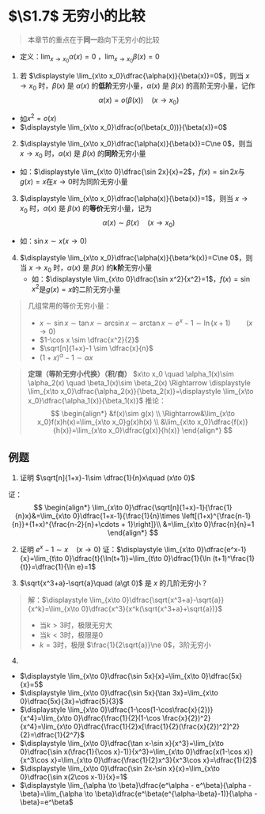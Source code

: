# $\S1.7$ 无穷小的比较
> 本章节的重点在于**同一**趋向下无穷小的比较
* 定义：$\displaystyle \lim_{x\to x_0}\alpha(x)=0$ ，$\displaystyle \lim_{x\to x_0}\beta(x)=0$
1. 若 $\displaystyle \lim_{x\to x_0}\dfrac{\alpha(x)}{\beta(x)}=0$，则当 $x\to x_0$ 时，$\beta(x)$ 是 $\alpha(x)$ 的**低阶**无穷小量，$\alpha(x)$ 是 $\beta(x)$ 的高阶无穷小量，记作
  $$
  \alpha(x) = o(\beta(x))\quad (x\to x_0)
  $$
  * 如$x^2=o(x)$
  * $\displaystyle \lim_{x\to x_0}\dfrac{o(\beta(x_0))}{\beta(x)}=0$
2. $\displaystyle \lim_{x\to x_0}\dfrac{\alpha(x)}{\beta(x)}=C\ne 0$，则当 $x\to x_0$ 时，$\alpha(x)$ 是 $\beta(x)$ 的**同阶**无穷小量
  * 如：$\displaystyle \lim_{x\to 0}\dfrac{\sin 2x}{x}=2$，$f(x)=\sin 2x$与$g(x)=x$在$x\to 0$时为同阶无穷小量
3. $\displaystyle \lim_{x\to x_0}\dfrac{\alpha(x)}{\beta(x)}=1$，则当 $x\to x_0$ 时，$\alpha(x)$ 是 $\beta(x)$ 的**等价**无穷小量，记为
  $$
  \alpha(x) \sim \beta(x) \quad (x\to x_0)
  $$
  * 如：$\sin x \sim x(x\to 0)$

4. $\displaystyle \lim_{x\to x_0}\dfrac{\alpha(x)}{\beta^k(x)}=C\ne 0$，则当 $x\to x_0$ 时，$\alpha(x)$ 是 $\beta(x)$ 的**k阶**无穷小量
	* 如：$\displaystyle \lim_{x\to 0}\dfrac{\sin x^2}{x^2}=1$，$f(x)=\sin x^2$是$g(x)=x$的二阶无穷小量

> 几组常用的等价无穷小量：
> * $x \sim \sin x \sim \tan x \sim \arcsin x \sim \arctan x \sim e^x-1 \sim \ln (x+1) \qquad (x\to 0)$
> * $1-\cos x \sim \dfrac{x^2}{2}$
> * $\sqrt[n]{1+x}-1 \sim \dfrac{x}{n}$
> * $(1+x)^\alpha -1 \sim \alpha x$

> **定理（等阶无穷小代换）（积/商）**
> $x\to x_0 \quad \alpha_1(x)\sim \alpha_2(x) \quad \beta_1(x)\sim \beta_2(x) \Rightarrow \displaystyle \lim_{x\to x_0}\dfrac{\alpha_2(x)}{\beta_2(x)}=\displaystyle \lim_{x\to x_0}\dfrac{\alpha_1(x)}{\beta_1(x)}$
> 推论：
> $$
  \begin{align*}
  &f(x)\sim g(x) \\
  \Rightarrow&\lim_{x\to x_0}f(x)h(x)=\lim_{x\to x_0}g(x)h(x) \\
  &\lim_{x\to x_0}\dfrac{f(x)}{h(x)}=\lim_{x\to x_0}\dfrac{g(x)}{h(x)}
  \end{align*}
> $$

## 例题
1. 证明 $\sqrt[n]{1+x}-1\sim \dfrac{1}{n}x\quad (x\to 0)$

证：
$$
  \begin{align*}
  \lim_{x\to 0}\dfrac{\sqrt[n]{1+x}-1}{\frac{1}{n}x}&=\lim_{x\to 0}\dfrac{1+x-1}{\frac{1}{n}\times \left[(1+x)^{\frac{n-1}{n}}+(1+x)^{\frac{n-2}{n}+\cdots + 1}\right]}\\
  &=\lim_{x\to 0}\frac{n}{n}=1
  \end{align*}
$$

2. 证明 $e^x-1\sim x\quad (x\to 0)$
证：$\displaystyle \lim_{x\to 0}\dfrac{e^x-1}{x}=\lim_{t\to 0}\dfrac{t}{\ln(t+1)}=\lim_{t\to 0}\dfrac{1}{\ln (t+1)^\frac{1}{t}}=\dfrac{1}{\ln e}=1$

3. $\sqrt{x^3+a}-\sqrt{a}\quad (a\gt 0)$ 是 $x$ 的几阶无穷小？
> 解：$\displaystyle \lim_{x\to 0}\dfrac{\sqrt{x^3+a}-\sqrt{a}}{x^k}=\lim_{x\to 0}\dfrac{x^3}{x^k(\sqrt{x^3+a}+\sqrt{a})}$
> * 当$k\gt 3$时，极限无穷大
> * 当$k\lt 3$时，极限是0
> * $k=3$时，极限 $\frac{1}{2\sqrt{a}}\ne 0$，3阶无穷小

4.
  * $\displaystyle \lim_{x\to 0}\dfrac{\sin 5x}{x}=\lim_{x\to 0}\dfrac{5x}{x}=5$
  * $\displaystyle \lim_{x\to 0}\dfrac{\sin 5x}{\tan 3x}=\lim_{x\to 0}\dfrac{5x}{3x}=\dfrac{5}{3}$
  * $\displaystyle \lim_{x\to 0}\dfrac{1-\cos(1-\cos\frac{x}{2})}{x^4}=\lim_{x\to 0}\dfrac{\frac{1}{2}(1-\cos \frac{x}{2})^2}{x^4}=\lim_{x\to 0}\dfrac{\frac{1}{2}x[\frac{1}{2}(\frac{x}{2})^2]^2}{2}=\dfrac{1}{2^7}$
  * $\displaystyle \lim_{x\to 0}\dfrac{\tan x-\sin x}{x^3}=\lim_{x\to 0}\dfrac{\sin x(\frac{1}{\cos x}-1)}{x^3}=\lim_{x\to 0}\dfrac{x(1-\cos x)}{x^3\cos x}=\lim_{x\to 0}\dfrac{\frac{1}{2}x^3}{x^3\cos x}=\dfrac{1}{2}$
  * $\displaystyle \lim_{x\to 0}\dfrac{\sin 2x-\sin x}{x}=\lim_{x\to 0}\dfrac{\sin x(2\cos x-1)}{x}=1$
  * $\displaystyle \lim_{\alpha \to \beta}\dfrac{e^\alpha - e^\beta}{\alpha - \beta}=\lim_{\alpha \to \beta}\dfrac{e^\beta(e^{\alpha-\beta}-1)}{\alpha - \beta}=e^\beta$
